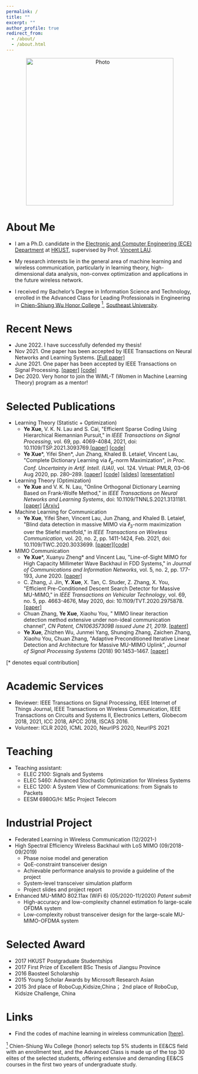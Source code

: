 ```yaml
---
permalink: /
title: ""
excerpt: ""
author_profile: true
redirect_from: 
  - /about/
  - /about.html
---
```


<p align="center">
  <img src="https://github.com/yokoxue/yokoxue.github.io/blob/master/images/myphoto.jpg?raw=true" alt="Photo" style="width: 400px;"/> 
</p>

# About Me
* I am a Ph.D. candidate in the [Electronic and Computer Engineering (ECE) Department](https://www.ece.ust.hk/) at [HKUST](https://www.ust.hk/), supervised by Prof. [Vincent LAU](https://eeknlau.home.ece.ust.hk/HKUST-Office-HomePage/HKUST_Home.html). 

* My research interests lie in the general area of machine learning and wireless communication, particularly in learning theory, high-dimensional data analysis, non-convex optimization and applications in the future wireless network. 

* I received my Bachelor’s Degree in Information Science and Technology, enrolled in the Advanced Class for Leading Professionals in Engineering in [Chien-Shiung Wu Honor College](https://wjx.seu.edu.cn/wjxen/)  <a href="#note1" id="note1ref"><sup>1</sup></a>, [Southeast University](https://www.seu.edu.cn/english/).


# Recent News
* June 2022. I have successfully defended my thesis!
* Nov 2021. One paper has been accepted by  IEEE Transactions on Neural Networks and Learning Systems. [[Full paper]](https://arxiv.org/pdf/2103.01484.pdf)
* June 2021. One paper has been accepted by  IEEE Transactions on Signal Processing. [[paper]](https://arxiv.org/abs/2104.10314) [[code]](https://github.com/yokoxue/HRP) 
* Dec 2020. Very honor to join the WiML-T (Women in Machine Learning Theory) program as a mentor!


# Selected Publications
* Learning Theory (Statistic + Optimization)
   -  <b>Ye Xue</b>, V. K. N. Lau and S. Cai, "Efficient Sparse Coding Using Hierarchical Riemannian Pursuit," in <i>IEEE Transactions on Signal Processing</i>, vol. 69, pp. 4069-4084, 2021, doi: 10.1109/TSP.2021.3093769.[[paper]](https://arxiv.org/abs/2104.10314) [[code]](https://github.com/yokoxue/HRP) 
  -  <b>Ye Xue</b>\*, Yifei Shen\*, Jun Zhang, Khaled B. Letaief, Vincent Lau, "Complete Dictionary Learning via <i>ℓ</i><sub>p</sub>-norm Maximization", <i>in Proc. Conf. Uncertainty in Artif. Intell. (UAI)</i>, vol. 124. Virtual: PMLR, 03–06 Aug 2020, pp. 280–289. [[paper]](http://proceedings.mlr.press/v124/shen20a.html) [[code]](https://github.com/yokoxue/LpDL) [[slides]](https://github.com/yokoxue/LpDL/blob/master/UAI.pdf) [[presentation]](https://www.youtube.com/watch?v=7ybIy1ztwHg)
* Learning Theory (Optimization)
  -   <b>Ye Xue</b> and V. K. N. Lau, "Online Orthogonal Dictionary Learning Based on Frank-Wolfe Method," in <i> IEEE Transactions on Neural Networks and Learning Systems</i>, doi: 10.1109/TNNLS.2021.3131181. [[paper]](https://ieeexplore.ieee.org/document/9642437) [[Arxiv]](https://arxiv.org/pdf/2103.01484.pdf)
* Machine Learning for Communication
  - <b>Ye Xue</b>, Yifei Shen, Vincent Lau, Jun Zhang, and Khaled B. Letaief, "Blind data detection in massive MIMO via <i>ℓ</i><sub>3</sub>-norm maximization over the Stiefel manifold," in <i>IEEE Transactions on Wireless Communication,</i> vol. 20, no. 2, pp. 1411-1424, Feb. 2021, doi: 10.1109/TWC.2020.3033699. [[paper]](https://ieeexplore.ieee.org/document/9246702)[[code]](https://github.com/yokoxue/LpDL)
* MIMO Communication
  - <b>Ye Xue</b>\*, Xuanyu Zheng\* and Vincent Lau, "Line-of-Sight MIMO for High Capacity Millimeter Wave Backhaul in FDD Systems," in <i> Journal of Communications and Information Networks</i>, vol. 5, no. 2, pp. 177-193, June 2020. [[paper]](https://ieeexplore.ieee.org/abstract/document/9130434)
  - C. Zhang, J. Jin, <b>Y. Xue</b>, X. Tan, C. Studer, Z. Zhang, X. You, "Efficient Pre-Conditioned Descent Search Detector for Massive MU-MIMO," in <i> IEEE Transactions on Vehicular Technology</i>, vol. 69, no. 5, pp. 4663-4676, May 2020, doi: 10.1109/TVT.2020.2975878. [[paper]](https://ieeexplore.ieee.org/abstract/document/9007506)
  - Chuan Zhang,  <b>Ye Xue</b>,   Xiaohu You, " MIMO linear iteraction detection method extensive under non-ideal communication channel", <i>CN Patent, CN106357309B issued June 21, 2019</i>. [[patent]](https://patents.google.com/patent/CN106357309B/en?oq=CN106357309B)
  - <b>Ye Xue</b>,  Zhizhen Wu, Junmei Yang, Shunqing Zhang, Zaichen Zhang, Xiaohu You,  Chuan Zhang, "Adaptive Preconditioned Iterative Linear Detection and Architecture for Massive MU-MIMO Uplink",  <i>Journal of Signal Processing Systems</i> (2018) 90:1453–1467. [[paper]](https://link.springer.com/article/10.1007/s11265-017-1317-8) 
 

[\* denotes equal contribution]

# Academic Services
* Reviewer: IEEE Transactions on Signal Processing, IEEE Internet of Things Journal, IEEE Transactions on Wireless Communication, IEEE Transactions on Circuits and Systems II, Electronics Letters, Globecom 2018, 2021, ICC 2018, APCC 2018, ISCAS 2016.
* Volunteer: ICLR 2020, ICML 2020, NeurIPS 2020, NeurIPS 2021 

# Teaching
* Teaching assistant:
  - ELEC 2100: Signals and Systems
  - ELEC 5460: Advanced Stochastic Optimization for Wireless Systems 
  - ELEC 1200: A System View of Communications: from Signals to Packets
  - EESM 6980G/H: MSc Project Telecom

# Industrial Project
* Federated Learning in Wireless Communication (12/2021-)
* High Spectral Efficiency Wireless Backhaul with LoS MIMO (09/2018-09/2019)
    - Phase noise model and generation
    - QoE-constraint transceiver design
    - Achievable performance analysis to provide a guideline of the project
    - System-level transceiver simulation platform
    - Project slides and project report
* Enhanced MU-MIMO 802.11ax (WiFi 6) (05/2020-11/2020) <i> Patent submit </i>
    - High-accuracy and low-complexity channel estimation fo large-scale OFDMA system
    - Low-complexity robust transceiver design for the large-scale MU-MIMO-OFDMA system

# Selected Award
* 2017 HKUST Postgraduate Studentships 
* 2017 First Prize of Excellent BSc Thesis of Jiangsu Province 
* 2016 Baosteel Scholarship 
* 2015 Young Scholar Awards by Microsoft Research Asian 
* 2015 3rd place of RoboCup,Kidsize,China； 2nd place of RoboCup, Kidsize Challenge, China

# Links
* Find the codes of machine learning in wireless communication [[here]](https://github.com/IIT-Lab/Paper-with-Code-of-Wireless-communication-Based-on-DL).

<a id="note1" href="#note1ref"><sup>1</sup></a> Chien-Shiung Wu College (honor) selects top 5% students in EE&CS field with an enrollment test, and the Advanced Class is made up of the top 30 elites of the selected students, offering extensive and demanding EE&CS courses in the first two years of undergraduate study. 

